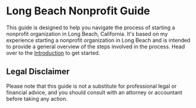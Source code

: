 # Long Beach Nonprofit Guide

This guide is designed to help you navigate the process of starting a nonprofit organization in Long Beach, California. It's based on my experience starting a nonprofit organization in Long Beach and is intended to provide a general overview of the steps involved in the process. Head over to the [Introduction](docs/introduction.md) to get started.

## Legal Disclaimer

Please note that this guide is not a substitute for professional legal or financial advice, and you should consult with an attorney or accountant before taking any action.
